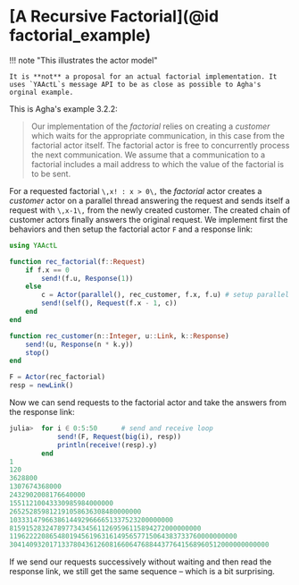 # [A Recursive Factorial](@id factorial_example)

!!! note "This illustrates the actor model"

    It is **not** a proposal for an actual factorial implementation. It uses `YAActL`s message API to be as close as possible to Agha's orginal example.

This is Agha's example 3.2.2:

> Our implementation of the *factorial* relies on creating a *customer* which waits for the appropriate communication, in this case from the factorial actor itself. The factorial actor is free to concurrently process the next communication. We assume that a communication to a factorial includes a mail address to which the value of the factorial is to be sent.

For a requested factorial ``\,x! : x > 0\,`` the *factorial* actor creates a *customer* actor on a parallel thread answering the request and sends itself a request with ``\,x-1\,`` from the newly created customer. The created chain of customer actors finally answers the original request. We implement first the behaviors and then setup the factorial actor `F` and a response link:

```julia
using YAActL

function rec_factorial(f::Request)
    if f.x == 0
        send!(f.u, Response(1))
    else
        c = Actor(parallel(), rec_customer, f.x, f.u) # setup parallel actors
        send!(self(), Request(f.x - 1, c))
    end
end

function rec_customer(n::Integer, u::Link, k::Response) 
    send!(u, Response(n * k.y))
    stop()
end

F = Actor(rec_factorial)
resp = newLink()
```

Now we can send requests to the factorial actor and take the answers from the response link:

```julia
julia>  for i ∈ 0:5:50      # send and receive loop
            send!(F, Request(big(i), resp))
            println(receive!(resp).y)
        end
1
120
3628800
1307674368000
2432902008176640000
15511210043330985984000000
265252859812191058636308480000000
10333147966386144929666651337523200000000
815915283247897734345611269596115894272000000000
119622220865480194561963161495657715064383733760000000000
30414093201713378043612608166064768844377641568960512000000000000
```

If we send our requests successively without waiting and then read the response link, we still get the same sequence – which is a bit surprising. 

